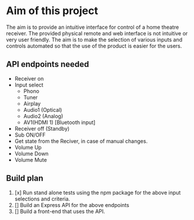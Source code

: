 # Aim of this project
The aim is to provide an intuitive interface for control of a home theatre receiver. The provided physical remote and web interface is not intuitive or very user friendly. The aim is to make the selection of various inputs and controls automated so that the use of the product is easier for the users.

## API endpoints needed

- Receiver on
- Input select
  - Phono
  - Tuner
  - Airplay
  - Audio1 (Optical)
  - Audio2 (Analog)
  - AV1(HDMI 1) [Bluetooth input]
- Receiver off (Standby)
- Sub ON/OFF
- Get state from the Reciver, in case of manual changes.
- Volume Up
- Volume Down
- Volume Mute


## Build plan
1. [x] Run stand alone tests using the npm package for the above input selections and criteria.
2. [] Build an Express API for the above endpoints
3. [] Build a front-end that uses the API.
